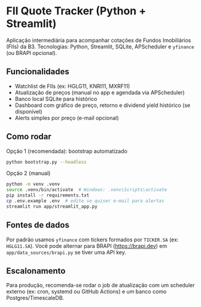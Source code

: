 
# FII Quote Tracker (Python + Streamlit)

Aplicação intermediária para acompanhar cotações de Fundos Imobiliários (FIIs) da B3.
Tecnologias: Python, Streamlit, SQLite, APScheduler e `yfinance` (ou BRAPI opcional).

## Funcionalidades
- Watchlist de FIIs (ex: HGLG11, KNRI11, MXRF11)
- Atualização de preços (manual no app e agendada via APScheduler)
- Banco local SQLite para histórico
- Dashboard com gráfico de preço, retorno e dividend yield histórico (se disponível)
- Alerts simples por preço (e-mail opcional)

## Como rodar
Opção 1 (recomendada): bootstrap automatizado
```bash
python bootstrap.py --headless
```

Opção 2 (manual)
```bash
python -m venv .venv
source .venv/bin/activate  # Windows: .venv\Scripts\activate
pip install -r requirements.txt
cp .env.example .env  # edite se quiser e-mail para alertas
streamlit run app/streamlit_app.py
```

## Fontes de dados
Por padrão usamos `yfinance` com tickers formados por `TICKER.SA` (ex: `HGLG11.SA`). 
Você pode alternar para BRAPI (https://brapi.dev) em `app/data_sources/brapi.py` se tiver uma API key.

## Escalonamento
Para produção, recomenda-se rodar o job de atualização com um scheduler externo (ex: cron, systemd ou GitHub Actions) e um banco como Postgres/TimescaleDB.
